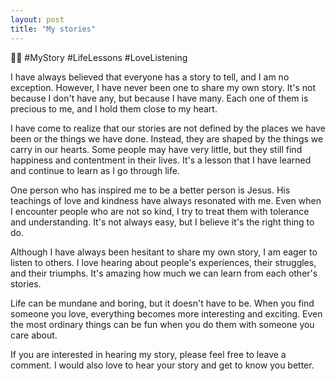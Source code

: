 ```yaml
---
layout: post
title: "My stories"
---
```


📖💭 #MyStory #LifeLessons #LoveListening

I have always believed that everyone has a story to tell, and I am no exception. However, I have never been one to share my own story. It's not because I don't have any, but because I have many. Each one of them is precious to me, and I hold them close to my heart.

I have come to realize that our stories are not defined by the places we have been or the things we have done. Instead, they are shaped by the things we carry in our hearts. Some people may have very little, but they still find happiness and contentment in their lives. It's a lesson that I have learned and continue to learn as I go through life.

One person who has inspired me to be a better person is Jesus. His teachings of love and kindness have always resonated with me. Even when I encounter people who are not so kind, I try to treat them with tolerance and understanding. It's not always easy, but I believe it's the right thing to do.

Although I have always been hesitant to share my own story, I am eager to listen to others. I love hearing about people's experiences, their struggles, and their triumphs. It's amazing how much we can learn from each other's stories.

Life can be mundane and boring, but it doesn't have to be. When you find someone you love, everything becomes more interesting and exciting. Even the most ordinary things can be fun when you do them with someone you care about.

If you are interested in hearing my story, please feel free to leave a comment. I would also love to hear your story and get to know you better. 



